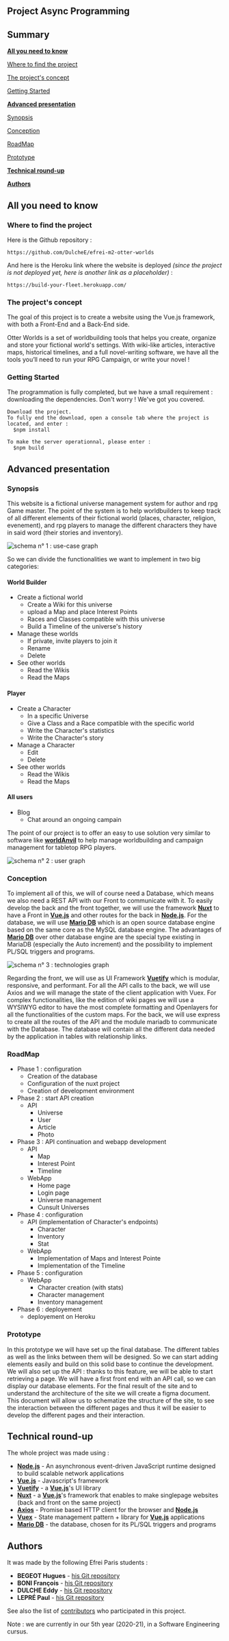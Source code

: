 ## Project Async Programming

## Summary
**[All you need to know](https://github.com/DulcheE/efrei-m2-otter-worlds#all-you-need-to-know)**

[Where to find the project](https://github.com/DulcheE/efrei-m2-otter-worlds#where-to-find-the-project)

[The project's concept](https://github.com/DulcheE/efrei-m2-otter-worlds#the-projects-concept)

[Getting Started](https://github.com/DulcheE/efrei-m2-otter-worlds#getting-started)


**[Advanced presentation](https://github.com/DulcheE/efrei-m2-otter-worlds#advanced-presentation)**

[Synopsis](https://github.com/DulcheE/efrei-m2-otter-worlds#synopsis)

[Conception](https://github.com/DulcheE/efrei-m2-otter-worlds#conception)

[RoadMap](https://github.com/DulcheE/efrei-m2-otter-worlds#roadMap)

[Prototype](https://github.com/DulcheE/efrei-m2-otter-worlds#prototype)


**[Technical round-up](https://github.com/DulcheE/efrei-m2-otter-worlds#technical-round-up)**


**[Authors](https://github.com/DulcheE/efrei-m2-otter-worlds#authors)**




## All you need to know

### Where to find the project
Here is the Github repository :
 ```
https://github.com/DulcheE/efrei-m2-otter-worlds
 ```
And here is the Heroku link where the website is deployed *(since the project is not deployed yet, here is another link as a placeholder)* :
 ```
https://build-your-fleet.herokuapp.com/
 ```


### The project's concept
The goal of this project is to create a website using the Vue.js framework, with both a Front-End and a Back-End side.

Otter Worlds is a set of worldbuilding tools that helps you create, organize and store your fictional world's settings.
With wiki-like articles, interactive maps, historical timelines, and a full novel-writing software, we have all the tools you’ll need to run your RPG Campaign, or write your novel !


### Getting Started
The programmation is fully completed, but we have a small requirement : downloading the dependencies.
Don't worry ! We've got you covered.

```
Download the project.
To fully end the download, open a console tab where the project is located, and enter :
  $npm install
  
To make the server operationnal, please enter :
  $npm build
```



## Advanced presentation


### Synopsis
This website is a fictional universe management system for author and rpg Game master. The point of the system is to help worldbuilders to keep track of all different elements of their fictional world (places, character, religion, evenement), and rpg players to manage the different characters they have in said word (their stories and inventory).

![schema n° 1 : use-case graph](https://github.com/DulcheE/efrei-m2-otter-worlds/blob/main/static/graph-useCase.png)

So we can divide the functionalities we want to implement in two big categories:

#### World Builder
* Create a fictional world
  * Create a Wiki for this universe
  * upload a Map and place Interest Points
  * Races and Classes compatible with this universe
  * Build a Timeline of the universe's history
* Manage these worlds
  * If private, invite players to join it
  * Rename
  * Delete
* See other worlds
  * Read the Wikis
  * Read the Maps

#### Player
* Create a Character
  * In a specific Universe
  * Give a Class and a Race compatible with the specific world
  * Write the Character's statistics
  * Write the Character's story
* Manage a Character
  * Edit
  * Delete
* See other worlds
  * Read the Wikis
  * Read the Maps
  
#### All users
* Blog
  * Chat around an ongoing campain
  
The point of our project is to offer an easy to use solution very similar to software like **[worldAnvil](https://www.worldanvil.com)** to help manage worldbuilding and campaign management for tabletop RPG players.

![schema n° 2 : user graph](https://github.com/DulcheE/efrei-m2-otter-worlds/blob/main/static/graph-user.png)


### Conception
To implement all of this, we will of course need a Database, which means we also need a REST API with our Front to communicate with it.
To easily develop the back and the front together, we will use the framework **[Nuxt](https://nuxtjs.org)** to have a Front in **[Vue.js](https://fr.vuejs.org)** and other routes for the back in **[Node.js](https://nodejs.org)**. For the database, we will use **[Mario DB](https://mariadb.org)** which is an open source database engine based on the same core as the MySQL database engine. The advantages of **[Mario DB](https://mariadb.org)** over other database engine are the special type existing in MariaDB (especially the Auto increment) and the possibility to implement PL/SQL triggers and programs.


![schema n° 3 : technologies graph](https://github.com/DulcheE/efrei-m2-otter-worlds/blob/main/static/graph-technologies.png)


Regarding the front, we will use as UI Framework **[Vuetify](https://vuetifyjs.com)** which is modular, responsive, and performant. For all the API calls to the back, we will use Axios and we will manage the state of the client application with Vuex.
For complex functionalities, like the edition of wiki pages we will use a WYSIWYG editor to have the most complete formatting and Openlayers for all the functionalities of the custom maps.
For the back, we will use express to create all the routes of the API and the module mariadb to communicate with the Database.
The database will contain all the different data needed by the application in tables with relationship links.



### RoadMap

* Phase 1 : configuration
  * Creation of the database
  * Configuration of the nuxt project
  * Creation of development environment
* Phase 2 : start API creation
  * API
    * Universe
    * User
    * Article
    * Photo
* Phase 3 : API continuation and webapp development
  * API
    * Map
    * Interest Point
    * Timeline
  * WebApp
    * Home page
    * Login page
    * Universe management
    * Cunsult Universes
* Phase 4 : configuration
  * API (implementation of Character's endpoints)
    * Character
    * Inventory
    * Stat
  * WebApp
    * Implementation of Maps and Interest Pointe
    * Implementation of the Timeline
* Phase 5 : configuration
  * WebApp
    * Character creation (with stats)
    * Character management
    * Inventory management
* Phase 6 : deployement
  * deployement on Heroku



### Prototype
In this prototype we will have set up the final database. The different tables as well as the links between them will be designed. So we can start adding elements easily and build on this solid base to continue the development.
We will also set up the API : thanks to this feature, we will be able to start retrieving a page.
We will have a first front end with an API call, so we can display our database elements. 
For the final result of the site and to understand the architecture of the site we will create a figma document. This document will allow us to schematize the structure of the site, to see the interaction between the different pages and thus it will be easier to develop the different pages and their interaction. 




## Technical round-up
The whole project was made using :
* **[Node.js](https://nodejs.org)** - An asynchronous event-driven JavaScript runtime designed to build scalable network applications
* **[Vue.js](https://fr.vuejs.org)** - Javascript's framework
* **[Vuetify](https://vuetifyjs.com)** - a **[Vue.js](https://fr.vuejs.org)**'s UI library
* **[Nuxt](https://nuxtjs.org)** - a **[Vue.js](https://fr.vuejs.org)**'s framework that enables to make singlepage websites (back and front on the same project)
* **[Axios](https://github.com/axios)** - Promise based HTTP client for the browser and **[Node.js](https://nodejs.org)**
* **[Vuex](https://vuex.vuejs.org)** -  State management pattern + library for **[Vue.js](https://fr.vuejs.org)** applications
* **[Mario DB](https://mariadb.org)** - the database, chosen for its PL/SQL triggers and programs



## Authors
It was made by the following Efrei Paris students :
* **BEGEOT Hugues** - [his Git repository](https://github.com/opsilonn)
* **BONI François** - [his Git repository](https://github.com/scorpionsdu78)
* **DULCHE Eddy** - [his Git repository](https://github.com/DulcheE)
* **LEPRÉ Paul** - [his Git repository](https://github.com/paul-lepre)

See also the list of [contributors](https://github.com/DulcheE/efrei-m2-otter-worlds/graphs/contributors) who participated in this project.

Note : we are currently in our 5th year (2020-21), in a Software Engineering cursus.
